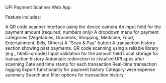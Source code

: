 UPI Payment Scanner Web App

Feature includes:

A QR code scanner interface using the device camera
An input field for the payment amount (required, numbers only)
A dropdown menu for payment categories (Vegetables, Groceries, Shopping, Medicine, Food, Entertainment, Bills, Others)
A "Scan & Pay" button
A transaction history section showing past payments.
QR code scanning using a reliable library (e.g., html5-qrcode)
Input validation for the amount field
Local storage for transaction history
Automatic redirection to installed UPI apps after scanning
Date and time stamp for each transaction
Real-time transaction logging
Export functionality for payment history
Category-wise expense summary
Search and filter options for transaction history
